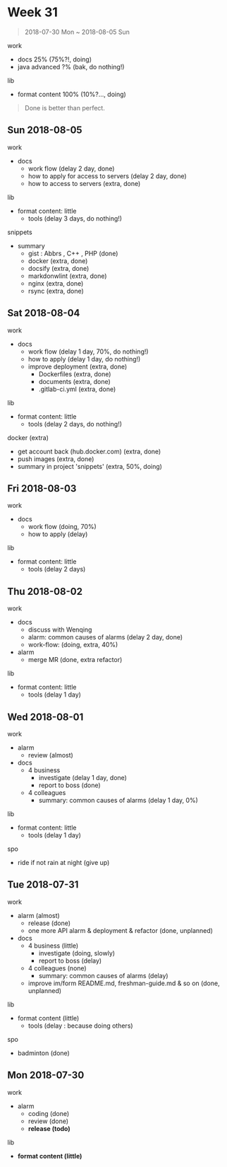 # Week 31

> 2018-07-30 Mon ~ 2018-08-05 Sun

work

- docs 25% (75%?!, doing)
- java advanced ?% (bak, do nothing!)

lib

- format content 100% (10%?…, doing)

> Done is better than perfect.

## Sun 2018-08-05

work

- docs
    - work flow (delay 2 day, done)
    - how to apply for access to servers (delay 2 day, done)
    - how to access to servers (extra, done)

lib

- format content: little
    - tools (delay 3 days, do nothing!)

snippets

- summary
    - gist : Abbrs , C++ , PHP (done)
    - docker (extra, done)
    - docsify (extra, done)
    - markdonwlint (extra, done)
    - nginx (extra, done)
    - rsync (extra, done)

## Sat 2018-08-04

work

- docs
    - work flow (delay 1 day, 70%, do nothing!)
    - how to apply (delay 1 day, do nothing!)
    - improve deployment (extra, done)
        - Dockerfiles (extra, done)
        - documents (extra, done)
        - .gitlab-ci.yml (extra, done)

lib

- format content: little
    - tools (delay 2 days, do nothing!)

docker (extra)

- get account back (hub.docker.com) (extra, done)
- push images (extra, done)
- summary in project 'snippets' (extra, 50%, doing)

## Fri 2018-08-03

work

- docs
    - work flow (doing, 70%)
    - how to apply (delay)

lib

- format content: little
    - tools (delay 2 days)

## Thu 2018-08-02

work

- docs
    - discuss with Wenqing
    - alarm: common causes of alarms (delay 2 day, done)
    - work-flow: (doing, extra, 40%)
- alarm
    - merge MR (done, extra refactor)

lib

- format content: little
    - tools (delay 1 day)

## Wed 2018-08-01

work

- alarm
    - review (almost)
- docs
    - 4 business
        - investigate (delay 1 day, done)
        - report to boss (done)
    - 4 colleagues
        - summary: common causes of alarms (delay 1 day, 0%)

lib

- format content: little
    - tools (delay 1 day)

spo

- ride if not rain at night (give up)

## Tue 2018-07-31

work

- alarm (almost)
    - release (done)
    - one more API alarm & deployment & refactor (done, unplanned)
- docs
    - 4 business (little)
        - investigate (doing, slowly)
        - report to boss (delay)
    - 4 colleagues (none)
        - summary: common causes of alarms (delay)
    - improve im/form README.md, freshman-guide.md & so on (done, unplanned)

lib

- format content (little)
    - tools (delay : because doing others)

spo

- badminton (done)

## Mon 2018-07-30

work

- alarm
    - coding (done)
    - review (done)
    - **release (todo)**

lib

- **format content (little)**
